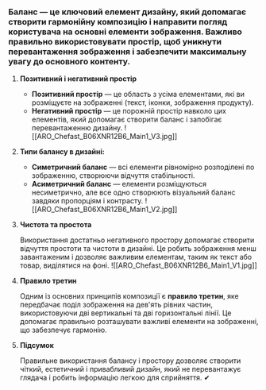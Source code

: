 ### **Баланс** — це ключовий елемент дизайну, який допомагає створити гармонійну композицію і направити погляд користувача на основні елементи зображення. Важливо правильно використовувати простір, щоб уникнути перевантаження зображення і забезпечити максимальну увагу до основного контенту.

1. **Позитивний і негативний простір**
    
    - **Позитивний простір** — це область з усіма елементами, які ви розміщуєте на зображенні (текст, іконки, зображення продукту).
    - **Негативний простір** — це порожній простір навколо цих елементів, який допомагає створити баланс і запобігає перевантаженню дизайну.
    ![[ARO_Chefast_B06XNR12B6_Main1_V3.jpg]]
    
2. **Типи балансу в дизайні:**
    
    - **Симетричний баланс** — всі елементи рівномірно розподілені по зображенню, створюючи відчуття стабільності.
    - **Асиметричний баланс** — елементи розміщуються несиметрично, але все одно створюють візуальний баланс завдяки пропорціям і контрасту.
    ![[ARO_Chefast_B06XNR12B6_Main1_V2.jpg]]
    
3. **Чистота та простота**
    
    Використання достатньо негативного простору допомагає створити відчуття простоти та чистоти в дизайні. Це робить зображення менш завантаженим і дозволяє важливим елементам, таким як текст або товар, виділятися на фоні.
    ![[ARO_Chefast_B06XNR12B6_Main1_V1.jpg]]
    
4. **Правило третин**
    
    Одним із основних принципів композиції є **правило третин**, яке передбачає поділ зображення на дев'ять рівних частин, використовуючи дві вертикальні та дві горизонтальні лінії. Це допомагає правильно розташувати важливі елементи на зображенні, що забезпечує гармонію.
    
5. **Підсумок**
    
    Правильне використання балансу і простору дозволяє створити чіткий, естетичний і привабливий дизайн, який не перевантажує глядача і робить інформацію легкою для сприйняття. ✔